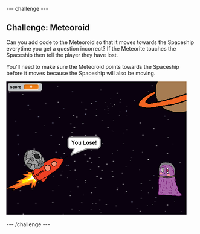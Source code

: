 --- challenge ---
## Challenge: Meteoroid
Can you add code to the Meteoroid so that it moves towards the Spaceship everytime you get a question incorrect? If the Meteorite touches the Spaceship then tell the player they have lost. 

You'll need to make sure the Meteoroid points towards the Spaceship before it moves because the Spaceship will also be moving. 

![screenshot](images/space-quiz-meteoroid.png)




--- /challenge ---